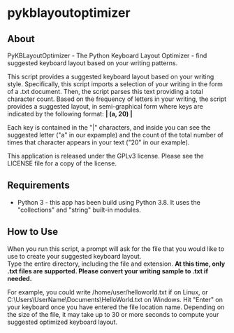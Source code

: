 # pykblayoutoptimizer

## About 
PyKBLayoutOptimizer - The Python Keyboard Layout Optimizer - find suggested keyboard layout based on your writing patterns.

This script provides a suggested keyboard layout based on your writing style.  Specifically, this 
script imports a selection of your writing in the form of a .txt document.  Then, the script 
parses this text providing a total character count.  Based on the frequency of letters in your writing,
the script provides a suggested layout, in semi-graphical form where keys are indicated by the following
format:  **| (a, 20) |**

Each key is contained in the "|" characters, and inside you can see the suggested letter ("a" in our expample)
and the count of the total number of times that character appears in your text ("20" in our example).  

This application is released under the GPLv3 license.  Please see the LICENSE file for a copy of the license. 

## Requirements 
* Python 3 - this app has been build using Python 3.8.  It uses the "collections" and "string" built-in modules.

## How to Use  
When you run this script, a prompt will ask for the file that you would like to use to create your suggested keyboard layout.  
Type the entire directory, including the file and extension.  **At this time, only .txt files are supported. Please convert
your writing sample to .txt if needed.**

For example, you could write /home/user/helloworld.txt if on Linux, or C:\Users\UserName\Documents\HelloWorld.txt on Windows.
Hit "Enter" on your keyboard once you have entered the file location name.  Depending on the size of the file, it may take up 
to 30 or more seconds to compute your suggested optimized keyboard layout.
